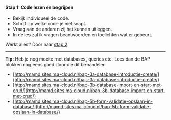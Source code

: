 #### Stap 1: Code lezen en begrijpen

- Bekijk individueel de code.
- Schrijf op welke code je niet snapt.
- Vraag aan de anderen zij het kunnen uitleggen.
- In de les zal ik vragen beantwoorden en toelichten wat er gebeurt.

Werkt alles? Door naar [stap 2](Stap2.md)

---

**Tip:** Heb je nog moeite met databases, queries etc. Lees dan de BAP blokken nog eens goed door die dit behandelen
  
* [http://mamd.sites.ma-cloud.nl/bap-3a-database-introductie-create/](http://mamd.sites.ma-cloud.nl/bap-3a-database-introductie-create/)
* [http://mamd.sites.ma-cloud.nl/bap-3b-database-import-en-start-met-crud/](http://mamd.sites.ma-cloud.nl/bap-3b-database-import-en-start-met-crud/)
* [http://mamd.sites.ma-cloud.nl/bap-5b-form-validatie-opslaan-in-database/](http://mamd.sites.ma-cloud.nl/bap-5b-form-validatie-opslaan-in-database/)
